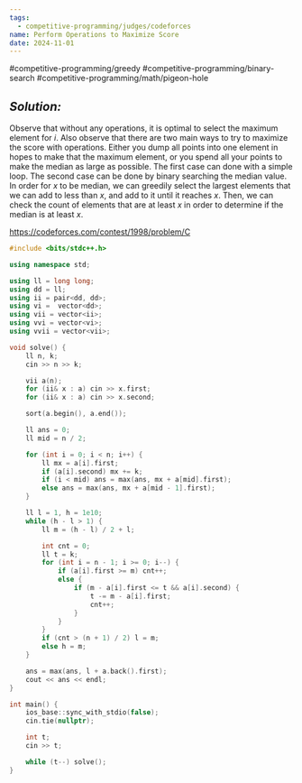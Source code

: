 ```yaml
---
tags:
  - competitive-programming/judges/codeforces
name: Perform Operations to Maximize Score
date: 2024-11-01
---
```

#competitive-programming/greedy #competitive-programming/binary-search #competitive-programming/math/pigeon-hole 
## _Solution:_
Observe that without any operations, it is optimal to select the maximum element for $i$. Also observe that there are two main ways to try to maximize the score with operations. Either you dump all points into one element in hopes to make that the maximum element, or you spend all your points to make the median as large as possible. The first case can done with a simple loop. The second case can be done by binary searching the median value. In order for $x$ to be median, we can greedily select the largest elements that we can add to less than $x$, and add to it until it reaches $x$. Then, we can check the count of elements that are at least $x$ in order to determine if the median is at least $x$.

https://codeforces.com/contest/1998/problem/C
```cpp
#include <bits/stdc++.h>

using namespace std;

using ll = long long;
using dd = ll;
using ii = pair<dd, dd>;
using vi =  vector<dd>;
using vii = vector<ii>;
using vvi = vector<vi>;
using vvii = vector<vii>;

void solve() {
    ll n, k;
    cin >> n >> k;

    vii a(n);
    for (ii& x : a) cin >> x.first;
    for (ii& x : a) cin >> x.second;

    sort(a.begin(), a.end());

    ll ans = 0;
    ll mid = n / 2;

    for (int i = 0; i < n; i++) {
        ll mx = a[i].first;
        if (a[i].second) mx += k;
        if (i < mid) ans = max(ans, mx + a[mid].first);
        else ans = max(ans, mx + a[mid - 1].first);
    }

    ll l = 1, h = 1e10;
    while (h - l > 1) {
        ll m = (h - l) / 2 + l;

        int cnt = 0;
        ll t = k;
        for (int i = n - 1; i >= 0; i--) {
            if (a[i].first >= m) cnt++;
            else {
                if (m - a[i].first <= t && a[i].second) {
                    t -= m - a[i].first;
                    cnt++;
                }
            }
        }
        if (cnt > (n + 1) / 2) l = m;
        else h = m;
    }

    ans = max(ans, l + a.back().first);
    cout << ans << endl;
}

int main() {
    ios_base::sync_with_stdio(false);
    cin.tie(nullptr);

    int t;
    cin >> t;

    while (t--) solve();
}
```